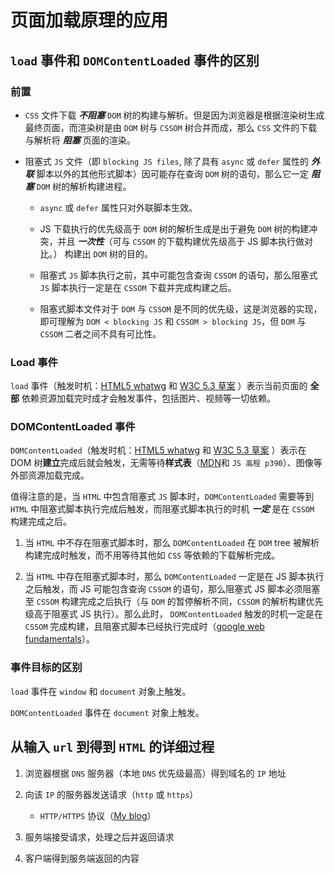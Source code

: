 # 页面加载原理的应用

## `load` 事件和 `DOMContentLoaded` 事件的区别

### 前置

- `CSS` 文件下载 ***不阻塞*** `DOM` 树的构建与解析。但是因为浏览器是根据渲染树生成最终页面，而渲染树是由 `DOM` 树与 `CSSOM` 树合并而成，那么 `CSS` 文件的下载与解析将 ***阻塞*** 页面的渲染。

- 阻塞式 `JS` 文件（即 `blocking JS files`, 除了具有 `async` 或 `defer` 属性的 ***外联*** 脚本以外的其他形式脚本）因可能存在查询 `DOM` 树的语句，那么它一定 ***阻塞*** `DOM` 树的解析构建进程。

    - `async` 或 `defer` 属性只对外联脚本生效。

    - JS 下载执行的优先级高于 `DOM` 树的解析生成是出于避免 `DOM` 树的构建冲突，并且 ***一次性***（可与 `CSSOM` 的下载构建优先级高于 JS 脚本执行做对比。） 构建出 `DOM` 树的目的。

    - 阻塞式 `JS` 脚本执行之前，其中可能包含查询 `CSSOM` 的语句，那么阻塞式 `JS` 脚本执行一定是在 `CSSOM` 下载并完成构建之后。

    - 阻塞式脚本文件对于 `DOM` 与 `CSSOM` 是不同的优先级，这是浏览器的实现，即可理解为 `DOM < blocking JS` 和 `CSSOM > blocking JS`，但 `DOM` 与 `CSSOM` 二者之间不具有可比性。

### Load 事件

`load` 事件（触发时机：[HTML5 whatwg][whatwg-l] 和 [W3C 5.3 草案][w3c-draft-l] ）表示当前页面的 **全部** 依赖资源加载完时成才会触发事件，包括图片、视频等一切依赖。

### DOMContentLoaded 事件

`DOMContentLoaded`（触发时机：[HTML5 whatwg][whatwg-d] 和 [W3C 5.3 草案][w3c-draft-d] ）表示在 DOM 树**建立**完成后就会触发，无需等待**样式表**（[MDN][MDN-d]和 `JS 高程 p390`）、图像等外部资源加载完成。

值得注意的是，当 `HTML` 中包含阻塞式 `JS` 脚本时，`DOMContentLoaded` 需要等到 `HTML` 中阻塞式脚本执行完成后触发，而阻塞式脚本执行的时机 ***一定*** 是在 `CSSOM` 构建完成之后。

1. 当 `HTML` 中不存在阻塞式脚本时，那么 `DOMContentLoaded` 在 `DOM` tree 被解析构建完成时触发，而不用等待其他如 `CSS` 等依赖的下载解析完成。

2. 当 `HTML` 中存在阻塞式脚本时，那么 `DOMContentLoaded` 一定是在 JS 脚本执行之后触发，而 JS 可能包含查询 `CSSOM` 的语句，那么阻塞式 JS 脚本必须阻塞至 `CSSOM` 构建完成之后执行（与 `DOM` 的暂停解析不同，`CSSOM` 的解析构建优先级高于阻塞式 JS 执行）。那么此时， `DOMContentLoaded` 触发的时机一定是在 `CSSOM` 完成构建，且阻塞式脚本已经执行完成时（[google web fundamentals]）。

[google web fundamentals]:https://developers.google.com/web/fundamentals/performance/critical-rendering-path/analyzing-crp#adding_javascript_and_css_into_the_mix

### 事件目标的区别

`load` 事件在 `window` 和 `document` 对象上触发。

`DOMContentLoaded` 事件在 `document` 对象上触发。

## 从输入 `url` 到得到 `HTML` 的详细过程

1. 浏览器根据 `DNS` 服务器（本地 `DNS` 优先级最高）得到域名的 `IP` 地址

2. 向该 `IP` 的服务器发送请求（`http` 或 `https`）

    - `HTTP/HTTPS` 协议（[My blog][http-protocol]）

3. 服务端接受请求，处理之后并返回请求

4. 客户端得到服务端返回的内容

[whatwg-l]:https://html.spec.whatwg.org/multipage/indices.html#event-load

[w3c-draft-l]:https://w3c.github.io/html/single-page.html#eventdef-global-load

[whatwg-d]:https://html.spec.whatwg.org/multipage/parsing.html#the-end

[w3c-draft-d]:https://w3c.github.io/html/single-page.html#the-end

[MDN-d]:https://developer.mozilla.org/en-US/docs/Web/Events/DOMContentLoaded

[http-protocol]:https://lbwa.github.io/2018/06/06/180606-http-protocol/
